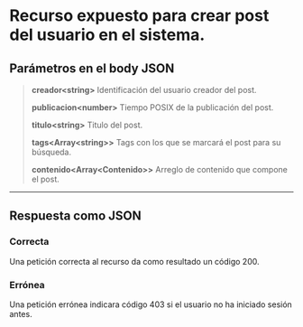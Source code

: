 # Recurso expuesto para crear post del usuario en el sistema.
## Parámetros en el body JSON

> **creador\<string>** Identificación del usuario creador del post.
>
> **publicacion\<number>** Tiempo POSIX de la publicación del post.
>
> **titulo\<string>** Titulo del post.
>
> **tags\<Array\<string>>** Tags con los que se marcará el post para su búsqueda.
>
> **contenido\<Array\<Contenido>>** Arreglo de contenido que compone el post.
---------
## Respuesta como JSON
### Correcta
Una petición correcta al recurso da como resultado un código 200.
### Errónea
Una petición errónea indicara código 403 si el usuario no ha iniciado sesión antes.